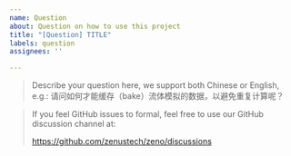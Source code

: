 ```yaml
---
name: Question
about: Question on how to use this project
title: "[Question] TITLE"
labels: question
assignees: ''

---
```


<!--
Thank for you question!
If this is your first question to Zeno, make sure you've checked out the contributor guidelines:

https://github.com/zenustech/zeno/blob/master/CONTRIBUTING.md
-->

> Describe your question here, we support both Chinese or English, e.g.:
> 请问如何才能缓存（bake）流体模拟的数据，以避免重复计算呢？

> If you feel GitHub issues to formal, feel free to use our GitHub discussion channel at:
>
> https://github.com/zenustech/zeno/discussions
